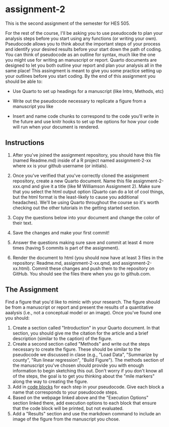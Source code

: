 # assignment-2

This is the second assignment of the semester for HES 505.

For the rest of the course, I'll be asking you to use pseudocode to plan your analysis steps before you start using any functions (or writing your own). Pseudocode allows you to think about the important steps of your process and identify your desired results before your start down the path of coding. You can think of pseudocode as an outline for syntax, much like the one you might use for writing an manuscript or report. Quarto documents are designed to let you both outline your report and plan your analysis all in the same place! This assingment is meant to give you some practice setting up your outlines before you start coding. By the end of this assignment you should be able to:

* Use Quarto to set up headings for a manuscript (like Intro, Methods, etc)

* Write out the pseudocode necessary to replicate a figure from a manuscript you like

* Insert and name code chunks to correspond to the code you'll write in the future and use knitr hooks to set up the options for how your code will run when your document is rendered.

## Instructions

1. After you've joined the assignment repository, you should have this file (named Readme.md) inside of a R project named assignment-2-xx where xx is your github username (or initials). 

2. Once you've verified that you've correctly cloned the assignment repository, create a new Quarto document. Name this file assignment-2-xxx.qmd and give it a title (like M Williamson Assignment 2). Make sure that you select the html output option (Quarto can do a lot of cool things, but the html format is the least-likely to cause you additional headaches). We'll be using Quarto throughout the course so it's worth checking out the other tutorials in the getting started section.

3. Copy the questions below into your document and change the color of their text.

4. Save the changes and make your first commit!

5. Answer the questions making sure save and commit at least 4 more times (having 5 commits is part of the assignment).

6. Render the document to html (you should now have at least 3 files in the repository: Readme.md, assignment-2-xx.qmd, and assignment-2-xx.html). Commit these changes and push them to the repository on GitHub. You should see the files there when you go to github.com.


## The Assignment

Find a figure that you'd like to mimic with your research. The figure should be from a manuscript or report and present the results of a quantitative aaalysis (i.e., not a conceptual model or an image). Once you've found one you should:

1. Create a section called "Introduction" in your Quarto document. In that section, you should give me the citation for the article and a brief description (similar to the caption) of the figure.
2. Create a second section called "Methods" and write out the steps necessary to create the figure. These should be similar to the pseudocode we discussed in clase (e.g., "Load Data", "Summarize by county", "Run linear regression", "Build Figure"). The methods section of the manuscript you've chosen should provide you with enough information to begin sketching this out. Don't worry if you don't know all of the steps, the goal is to get you thinking about the "mile markers" along the way to creating the figure.
3. Add in [code blocks](https://quarto.org/docs/computations/r.html) for each step in your pseudocode. Give each block a name that corresponds to your pseudocode steps.
4. Based on the webpage linked above and the "Execution Options" section linked there, add execution options to each block that ensure that the code block will be printed, but not evaluated.
5. Add a "Results" section and use the markdown command to include an image of the figure from the manuscript you chose. 

